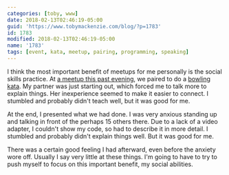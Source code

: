 ```yaml
---
categories: [toby, www]
date: 2018-02-13T02:46:19-05:00
guid: 'https://www.tobymackenzie.com/blog/?p=1783'
id: 1783
modified: 2018-02-13T02:46:19-05:00
name: '1783'
tags: [event, kata, meetup, pairing, programming, speaking]
---
```


I think the most important benefit of meetups for me personally is the social skills practice.<!--more-->  At [a meetup this past evening](https://www.meetup.com/AkronCodeClub/events/246623322/), we paired to do a [bowling kata](https://github.com/cyber-dojo/start-points-exercises/blob/master/Bowling_Game/instructions).  My partner was just starting out, which forced me to talk more to explain things.  Her inexperience seemed to make it easier to connect.  I stumbled and probably didn't teach well, but it was good for me.

At the end, I presented what we had done.  I was very anxious standing up and talking in front of the perhaps 15 others there.  Due to a lack of a video adapter, I couldn't show my code, so had to describe it in more detail.  I stumbled and probably didn't explain things well.  But it was good for me.

There was a certain good feeling I had afterward, even before the anxiety wore off.  Usually I say very little at these things.  I'm going to have to try to push myself to focus on this important benefit, my social abilities.

